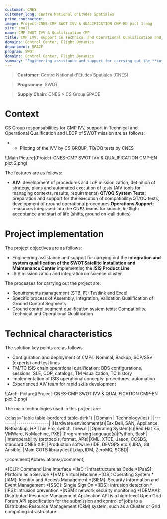 ```yaml
---
customer: CNES
customer_long: Centre National d'Etudes Spatiales
prime_contractor: 
image: Project-CNES-CMP SWOT IVV & QUALIFICATION CMP-EN pict 1.png
size: small
name: CMP SWOT IVV & Qualification CMP
title: CMP IVV, support in Technical and Operational Qualification and LEOP of SWOT mission
domains: Control Center, Flight Dynamics
department: SPACE
program: SWOT
domains: Control Center, Flight Dynamics
summary: "Engineering assistance and support for carrying out the **integration and system qualification of the SWOT Satellite Installation and Maintenance Center** implementing the **ISIS Product Line**. ISIS missionization and integration on science cluster"
---
```


> __Customer__\: Centre National d'Etudes Spatiales (CNES)

> __Programme__\: SWOT

> __Supply Chain__\: CNES >  CS Group SPACE


# Context


CS Group responsabilities for CMP IVV, support in Technical and Operational Qualification and LEOP of SWOT mission are as follows:
* * Piloting of the IVV by CS GROUP, TQ/OQ tests by CNES

![Main Picture](Project-CNES-CMP SWOT IVV & QUALIFICATION CMP-EN pict 2.png)

The features are as follows:
* **AIV**: development of procedures and LdP missionization, definition of strategy, plans and automated execution of tests (AIV tools for managing contexts, results, requirements)
	**QT/OQ System Tests**: preparation and support for the execution of compatibility/QT/OQ tests, development of ground operational procedures
	**Operations Support**: resources integrated into the CNES teams for launch, in-flight acceptance and start of life (shifts, ground on-call duties)

# Project implementation

The project objectives are as follows:
* Engineering assistance and support for carrying out the **integration and system qualification of the SWOT Satellite Installation and Maintenance Center** implementing the **ISIS Product Line**
* ISIS missionization and integration on science cluster

The processes for carrying out the project are:
* Requirements management (STB, IF): Testlink and Excel
* Specific process of Assembly, Integration, Validation Qualification of Ground Control Segments
* Ground control segment qualification system tests: Compatibility, Technical and Operational Qualification

# Technical characteristics

The solution key points are as follows:
* Configuration and deployment of CMPs: Nominal, Backup, SCP/SSV (experts) and test lines
* TM/TC ISIS chain operational qualification: BDS configurations, sessions, SLE, COP, catalogs, TM visualization, TC history
* Implementation of ISIS operational concepts: procedures, automation 
* Experienced AIV team for rapid skills development

![Archi Picture](Project-CNES-CMP SWOT IVV & QUALIFICATION CMP-EN pict 3.png)

The main technologies used in this project are:

{:class="table table-bordered table-dark"}
| Domain | Technology(ies) |
|--------|----------------|
|Hardware environment(s)|Esx Dell, SAN, Appliance Netbackup, HP Thin Pro, switch, firewall|
|Operating System(s)|Red Hat 7.5, VMWare, NoMachine,  PXE|
|Programming language(s)|Python, Bash|
|Interoperability (protocols, format, APIs)|XML, XTCE, Jason, CCSDS,  standard CNES XIF|
|Production software (IDE, DEVOPS etc.)|JIRA, Git, Ansible|
|Main COTS library(ies)|Ldap, IDM, ZeroMQ, SGBD|



{::comment}Abbreviations{:/comment}

*[CLI]: Command Line Interface
*[IaC]: Infrastructure as Code
*[PaaS]: Platform as a Service
*[VM]: Virtual Machine
*[OS]: Operating System
*[IAM]: Identity and Access Management
*[SIEM]: Security Information and Event Management
*[SSO]: Single Sign On
*[IDS]: intrusion detection
*[IPS]: intrusion prevention
*[NSM]: network security monitoring
*[DRMAA]: Distributed Resource Management Application API is a high-level Open Grid Forum API specification for the submission and control of jobs to a Distributed Resource Management (DRM) system, such as a Cluster or Grid computing infrastructure.
